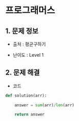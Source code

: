 # 프로그래머스  

## 1. 문제 정보

- 출처 : 평균구하기

- 난이도 : Level 1

## 2. 문제 해결

- 코드
```python
def solution(arr):
    
    answer = sum(arr)/len(arr)
    
    return answer
```
